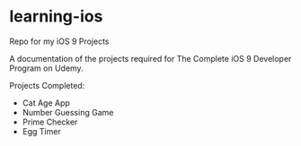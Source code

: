 # learning-ios
Repo for my iOS 9 Projects

A documentation of the projects required for The Complete iOS 9 Developer Program on Udemy.

Projects Completed:

- Cat Age App
- Number Guessing Game
- Prime Checker
- Egg Timer
